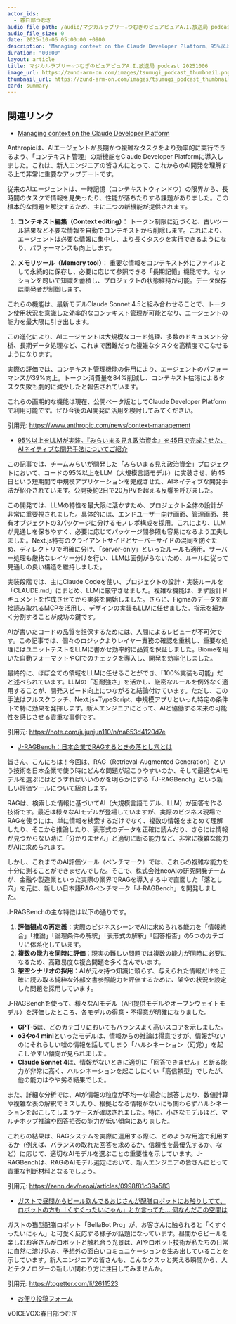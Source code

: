 ```yaml
---
actor_ids:
  - 春日部つむぎ
audio_file_path: /audio/マジカルラブリー☆つむぎのピュアピュアA.I.放送局_podcast_20251006.mp3
audio_file_size: 0
date: 2025-10-06 05:00:00 +0900
description: 'Managing context on the Claude Developer Platform、95%以上をLLMが実装。『みらいまる見え政治資金』を45日で完成させた、AIネイティブな開発手法についてご紹介、J-RAGBench：日本企業でRAGするときの落とし穴とは、ガストで昼間からビール飲んでるおじさんが配膳ロボットにお触りしてて、ロボットの方も「くすぐったいにゃん」とか言ってた… 何なんだこの空間は'
duration: "00:00"
layout: article
title: マジカルラブリー☆つむぎのピュアピュアA.I.放送局 podcast 20251006
image_url: https://zund-arm-on.com/images/tsumugi_podcast_thumbnail.png
thumbnail_url: https://zund-arm-on.com/images/tsumugi_podcast_thumbnail.png
card: summary
---
```


## 関連リンク


- [Managing context on the Claude Developer Platform](https://www.anthropic.com/news/context-management)  


Anthropicは、AIエージェントが長期かつ複雑なタスクをより効率的に実行できるよう、「コンテキスト管理」の新機能をClaude Developer Platformに導入しました。これは、新人エンジニアの皆さんにとって、これからのAI開発を理解する上で非常に重要なアップデートです。

従来のAIエージェントは、一時記憶（コンテキストウィンドウ）の限界から、長時間のタスクで情報を見失ったり、性能が落ちたりする課題がありました。この根本的な問題を解決するため、主に二つの新機能が提供されます。

1.  **コンテキスト編集（Context editing）**：
    トークン制限に近づくと、古いツール結果など不要な情報を自動でコンテキストから削除します。これにより、エージェントは必要な情報に集中し、より長くタスクを実行できるようになり、パフォーマンスも向上します。

2.  **メモリツール（Memory tool）**：
    重要な情報をコンテキスト外にファイルとして永続的に保存し、必要に応じて参照できる「長期記憶」機能です。セッションを跨いで知識を蓄積し、プロジェクトの状態維持が可能。データ保存は開発者が制御します。

これらの機能は、最新モデルClaude Sonnet 4.5と組み合わせることで、トークン使用状況を意識した効率的なコンテキスト管理が可能となり、エージェントの能力を最大限に引き出します。

この進化により、AIエージェントは大規模なコード処理、多数のドキュメント分析、長期データ処理など、これまで困難だった複雑なタスクを高精度でこなせるようになります。

実際の評価では、コンテキスト管理機能の併用により、エージェントのパフォーマンスが39%向上。トークン消費量を84%削減し、コンテキスト枯渇によるタスク失敗も劇的に減少したと報告されています。

これらの画期的な機能は現在、公開ベータ版としてClaude Developer Platformで利用可能です。ぜひ今後のAI開発に活用を検討してみてください。

引用元: https://www.anthropic.com/news/context-management


- [95%以上をLLMが実装。『みらいまる見え政治資金』を45日で完成させた、AIネイティブな開発手法についてご紹介](https://note.com/jujunjun110/n/na653d4120d7e)  


この記事では、チームみらいが開発した「みらいまる見え政治資金」プロジェクトにおいて、コードの95%以上をLLM（大規模言語モデル）に実装させ、約45日という短期間で中規模アプリケーションを完成させた、AIネイティブな開発手法が紹介されています。公開後約2日で20万PVを超える反響を呼びました。

この開発では、LLMの特性を最大限に活かすため、プロジェクト全体の設計が非常に重要視されました。具体的には、エンドユーザー向け画面、管理画面、共有オブジェクトの3パッケージに分けるモノレポ構成を採用。これにより、LLMが見通しを保ちやすく、必要に応じてパッケージ間参照も容易になるよう工夫しました。Next.js特有のクライアントサイドとサーバーサイドの混同を防ぐため、ディレクトリで明確に分け、「server-only」といったルールも適用。サーバー処理も厳格なレイヤー分けを行い、LLMは面倒がらないため、ルールに従って見通しの良い構造を維持しました。

実装段階では、主にClaude Codeを使い、プロジェクトの設計・実装ルールを「CLAUDE.md」にまとめ、LLMに厳守させました。複雑な機能は、まず設計ドキュメントを作成させてから実装を開始しました。さらに、Figmaのデータを直接読み取れるMCPを活用し、デザインの実装もLLMに任せました。指示を細かく分割することが成功の鍵です。

AIが書いたコードの品質を担保するためには、人間によるレビューが不可欠です。この記事では、個々のロジックよりレイヤー責務の確認を重視し、重要な処理にはユニットテストをLLMに書かせ効率的に品質を保証しました。Biomeを用いた自動フォーマットやCIでのチェックを導入し、開発を効率化しました。

最終的に、ほぼ全ての領域をLLMに任せることができ、「100%実装も可能」だと述べられています。LLMの「忍耐強さ」を活かし、厳密なルールを例外なく適用することが、開発スピード向上につながると結論付けています。ただし、この手法はフルスクラッチ、Next.js+TypeScript、中規模アプリといった特定の条件下で特に効果を発揮します。新人エンジニアにとって、AIと協働する未来の可能性を感じさせる貴重な事例です。

引用元: https://note.com/jujunjun110/n/na653d4120d7e


- [J-RAGBench：日本企業でRAGするときの落とし穴とは](https://zenn.dev/neoai/articles/0998f81c39a583)  


皆さん、こんにちは！今回は、RAG（Retrieval-Augmented Generation）という技術を日本企業で使う時にどんな問題が起こりやすいのか、そして最適なAIモデルを選ぶにはどうすればいいのかを明らかにする「J-RAGBench」という新しい評価ツールについて紹介します。

RAGは、検索した情報に基づいてAI（大規模言語モデル、LLM）が回答を作る技術です。最近は様々なAIモデルが登場していますが、実際のビジネス現場でRAGを使うには、単に情報を検索するだけでなく、複数の情報をまとめて理解したり、そこから推論したり、表形式のデータを正確に読んだり、さらには情報が見つからない時に「分かりません」と適切に断る能力など、非常に複雑な能力がAIに求められます。

しかし、これまでのAI評価ツール（ベンチマーク）では、これらの複雑な能力を十分に測ることができませんでした。そこで、株式会社neoAIの研究開発チームが、金融や製造業といった実際の業界でRAGを導入する中で直面した「落とし穴」を元に、新しい日本語RAGベンチマーク「J-RAGBench」を開発しました。

J-RAGBenchの主な特徴は以下の通りです。
1.  **評価観点の再定義**：実際のビジネスシーンでAIに求められる能力を「情報統合」「推論」「論理条件の解釈」「表形式の解釈」「回答拒否」の5つのカテゴリに体系化しています。
2.  **複数の能力を同時に評価**：現実の難しい問題では複数の能力が同時に必要になるため、高難易度な複合問題を多く含んでいます。
3.  **架空シナリオの採用**：AIが元々持つ知識に頼らず、与えられた情報だけを正確に読み取る純粋な外部文書参照能力を評価するために、架空の状況を設定した問題を採用しています。

J-RAGBenchを使って、様々なAIモデル（API提供モデルやオープンウェイトモデル）を評価したところ、各モデルの得意・不得意が明確になりました。
*   **GPT-5**は、どのカテゴリにおいてもバランスよく高いスコアを示しました。
*   **o3やo4 mini**といったモデルは、情報からの推論は得意ですが、情報がないのにそれらしい嘘の情報を話してしまう「ハルシネーション（幻覚）」を起こしやすい傾向が見られました。
*   **Claude Sonnet 4**は、情報がないときに適切に「回答できません」と断る能力が非常に高く、ハルシネーションを起こしにくい「高信頼型」でしたが、他の能力はやや劣る結果でした。

また、詳細な分析では、AIが情報の粒度が不均一な場合に誤答したり、数値計算や複雑な表の解釈でミスしたり、根拠となる情報がないにも関わらずハルシネーションを起こしてしまうケースが確認されました。特に、小さなモデルほど、マルチホップ推論や回答拒否の能力が低い傾向にありました。

これらの結果は、RAGシステムを実際に運用する際に、どのような用途で利用するか（例えば、バランスの取れた回答を求めるか、信頼性を最優先するか、など）に応じて、適切なAIモデルを選ぶことの重要性を示しています。J-RAGBenchは、RAGのAIモデル選定において、新人エンジニアの皆さんにとって貴重な判断材料となるでしょう。

引用元: https://zenn.dev/neoai/articles/0998f81c39a583


- [ガストで昼間からビール飲んでるおじさんが配膳ロボットにお触りしてて、ロボットの方も「くすぐったいにゃん」とか言ってた… 何なんだこの空間は](https://togetter.com/li/2611523)  


ガストの猫型配膳ロボット「BellaBot Pro」が、お客さんに触られると「くすぐったいにゃん」と可愛く反応する様子が話題になっています。昼間からビールを楽しむお客さんがロボットと触れ合う光景は、AIやロボット技術が私たちの日常に自然に溶け込み、予想外の面白いコミュニケーションを生み出していることを示しています。新人エンジニアの皆さんも、こんなクスッと笑える瞬間から、人とテクノロジーの新しい関わり方に注目してみませんか。

引用元: https://togetter.com/li/2611523



- [お便り投稿フォーム](https://forms.gle/ffg4JTfqdiqK62qf9)

VOICEVOX:春日部つむぎ
